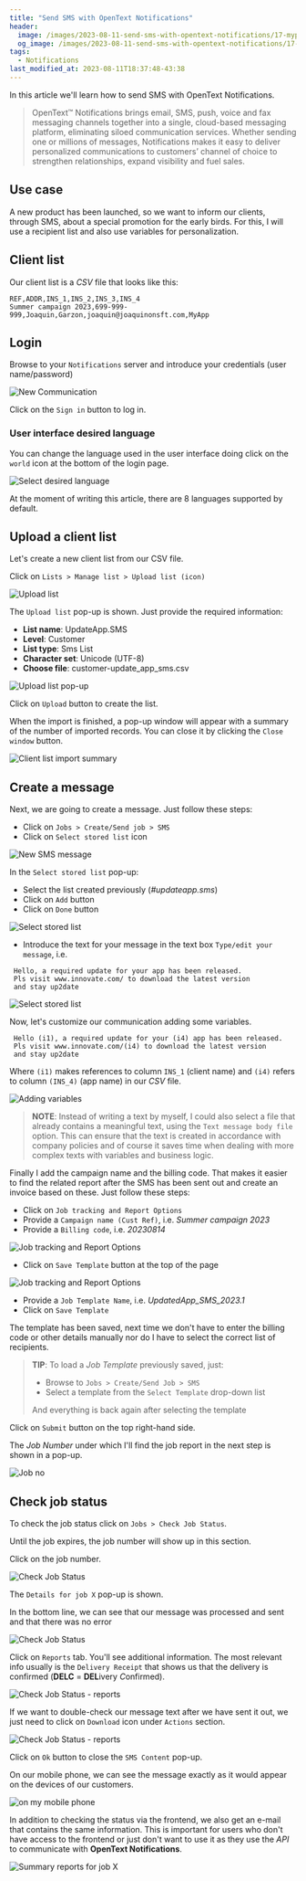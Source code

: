 ```yaml
---
title: "Send SMS with OpenText Notifications"
header:
  image: /images/2023-08-11-send-sms-with-opentext-notifications/17-myportal-mobile-phone.png
  og_image: /images/2023-08-11-send-sms-with-opentext-notifications/17-myportal-mobile-phone.png
tags:
  - Notifications
last_modified_at: 2023-08-11T18:37:48-43:38
---
```


In this article we'll learn how to send SMS with OpenText Notifications.

> OpenText™ Notifications brings email, SMS, push, voice and fax messaging channels together 
> into a single, cloud-based messaging platform, eliminating siloed communication services. 
> Whether sending one or millions of messages, Notifications makes it easy to deliver 
> personalized communications to customers’ channel of choice to strengthen relationships, 
> expand visibility and fuel sales.

## Use case

A new product has been launched, so we want to inform our clients, through SMS, about a special promotion for the early birds. For this, I will use a recipient list and also use variables for personalization. 

## Client list

Our client list is a *CSV* file that looks like this:

```csv
REF,ADDR,INS_1,INS_2,INS_3,INS_4
Summer campaign 2023,699-999-999,Joaquin,Garzon,joaquin@joaquinonsft.com,MyApp
```

## Login

Browse to your `Notifications` server and introduce your credentials (user name/password)


 ![New Communication](../images/2023-08-11-send-sms-with-opentext-notifications/01-myportal-login.png)	  	

Click on the `Sign in` button to log in.

### User interface desired language

You can change the language used in the user interface doing click on the `world` icon at the bottom of the login page.

 ![Select desired language](../images/2023-08-11-send-sms-with-opentext-notifications/02-myportal-select-desired-language.png)	

At the moment of writing this article, there are 8 languages supported by default.

## Upload a client list

Let's create a new client list from our CSV file. 

Click on `Lists > Manage list > Upload list (icon)`
 
 ![Upload list](../images/2023-08-11-send-sms-with-opentext-notifications/03-myportal-upload-list.png)

The `Upload list` pop-up is shown. Just provide the required information:

 - **List name**: UpdateApp.SMS 
 - **Level**: Customer
 - **List type**: Sms List
 - **Character set**: Unicode (UTF-8)
 - **Choose file**: customer-update_app_sms.csv
 
 ![Upload list pop-up](../images/2023-08-11-send-sms-with-opentext-notifications/04-myportal-upload-list-pop-up.png)

Click on `Upload` button to create the list.

When the import is finished, a pop-up window will appear with a summary of the number of imported records. You can close it by clicking the `Close window` button.

 ![Client list import summary](../images/2023-08-11-send-sms-with-opentext-notifications/05-myportal-upload-list-import-summary.png)

## Create a message

Next, we are going to create a message. Just follow these steps:

 - Click on `Jobs > Create/Send job > SMS`
 - Click on `Select stored list` icon

 ![New SMS message](../images/2023-08-11-send-sms-with-opentext-notifications/06-myportal-new-message.png)
 
In the `Select stored list` pop-up:

 - Select the list created previously (*#updateapp.sms*)
 - Click on `Add` button
 - Click on `Done` button
 
  ![Select stored list](../images/2023-08-11-send-sms-with-opentext-notifications/07-myportal-select-stored-list.png)
 
 - Introduce the text for your message in the text box `Type/edit your message`, i.e.
 
```
 Hello, a required update for your app has been released. 
 Pls visit www.innovate.com/ to download the latest version 
 and stay up2date
```
  
  ![Select stored list](../images/2023-08-11-send-sms-with-opentext-notifications/08-myportal-type-edit-your-message.png)
 

Now, let's customize our communication adding some variables.
 
```
 Hello (i1), a required update for your (i4) app has been released. 
 Pls visit www.innovate.com/(i4) to download the latest version 
 and stay up2date
``` 

Where `(i1)` makes references to column `INS_1` (client name) and `(i4)` refers to column `(INS_4)` (app name) in our *CSV* file.

  ![Adding variables](../images/2023-08-11-send-sms-with-opentext-notifications/09-myportal-adding-variables.png)
 
 > **NOTE**: Instead of writing a text by myself, I could also select a file that 
 > already contains a meaningful text, using the `Text message body file` option. This can ensure 
 > that the text is created in accordance with company policies and of course it 
 > saves time when dealing with more complex texts with variables and business logic. 

Finally I add the campaign name and the billing code. That makes it easier to find the related report after the SMS has been sent out and create an invoice based on these. Just follow these steps:

 - Click on `Job tracking and Report Options`
 - Provide a `Campaign name (Cust Ref)`, i.e. *Summer campaign 2023*
 - Provide a `Billing code`, i.e. *20230814*

 ![Job tracking and Report Options](../images/2023-08-11-send-sms-with-opentext-notifications/10-myportal-job-tracking-and-report-options.png)
  
 - Click on `Save Template` button at the top of the page
 
  ![Job tracking and Report Options](../images/2023-08-11-send-sms-with-opentext-notifications/11-myportal-save-job-template.png)
 
 - Provide a `Job Template Name`, i.e. *UpdatedApp_SMS_2023.1*
 - Click on `Save Template`

The template has been saved, next time we don't have to enter the billing code or other details manually nor do I have to select the correct list of recipients. 

> **TIP**: To load a *Job Template* previously saved, just: 
>
> - Browse to `Jobs > Create/Send Job > SMS` 
> - Select a template from the `Select Template` drop-down list 
>
> And everything is back again after selecting the template
 
Click on `Submit` button on the top right-hand side.

The *Job Number* under which I'll find the job report in the next step is shown in a pop-up.
 
  ![Job no](../images/2023-08-11-send-sms-with-opentext-notifications/12-myportal-job-no.png) 
 
## Check job status

To check the job status click on `Jobs > Check Job Status`. 

Until the job expires, the job number will show up in this section.
 
Click on the job number. 

 ![Check Job Status](../images/2023-08-11-send-sms-with-opentext-notifications/13-myportal-check-job-status.png) 

The `Details for job X` pop-up is shown.

In the bottom line, we can see that our message was processed and sent and that there was no error
 
 ![Check Job Status](../images/2023-08-11-send-sms-with-opentext-notifications/14-myportal-job-details.png)  
 
Click on `Reports` tab. You'll see additional information. The most relevant info usually is the `Delivery Receipt` that shows us that the delivery is confirmed (**DELC** = **DEL**ivery *C*onfirmed).
 
 ![Check Job Status - reports](../images/2023-08-11-send-sms-with-opentext-notifications/15-myportal-job-details-reports.png)   
 

If we want to double-check our message text after we have sent it out, we just need to click on `Download` icon under `Actions` section.

 ![Check Job Status - reports](../images/2023-08-11-send-sms-with-opentext-notifications/16-myportal-actions.png)   
 
Click on `Ok` button to close the `SMS Content` pop-up.

On our mobile phone, we can see the message exactly as it would  appear on the devices of our customers.

 ![on my mobile phone](../images/2023-08-11-send-sms-with-opentext-notifications/17-myportal-mobile-phone.png)   

In addition to checking the status via the frontend, we also get an e-mail that contains the same information. This is important for users who don't have access to the frontend or just don't want to use it as they use the *API* to communicate with **OpenText Notifications**. 

 ![Summary reports for job X](../images/2023-08-11-send-sms-with-opentext-notifications/18-myportal-summary-reports-for-job.png)   




